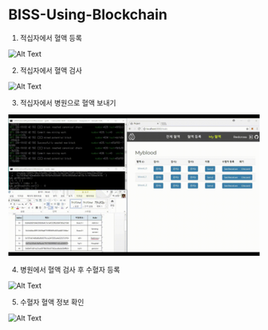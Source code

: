 # BISS-Using-Blockchain

1. 적십자에서 혈액 등록

![Alt Text](https://github.com/LeeSongA/BISS-Using-Blockchain/blob/master/assets/%EC%A0%81%EC%8B%AD%EC%9E%90%EC%97%90%EC%84%9C%20%ED%98%88%EC%95%A1%20%EB%93%B1%EB%A1%9D.gif)


2. 적십자에서 혈액 검사

![Alt Text](https://github.com/LeeSongA/BISS-Using-Blockchain/blob/master/assets/%EC%A0%81%EC%8B%AD%EC%9E%90%EC%97%90%EC%84%9C%20%ED%98%88%EC%95%A1%20%EA%B2%80%EC%82%AC.gif)


3. 적십자에서 병원으로 혈액 보내기

![Alt Text](https://github.com/LeeSongA/BISS-Using-Blockchain/blob/master/assets/%EC%A0%81%EC%8B%AD%EC%9E%90%EC%97%90%EC%84%9C%20%EB%B3%91%EC%9B%90%EC%9C%BC%EB%A1%9C%20%ED%98%88%EC%95%A1%20%EB%B3%B4%EB%82%B4%EA%B8%B0.gif)


4. 병원에서 혈액 검사 후 수혈자 등록

![Alt Text](https://github.com/LeeSongA/BISS-Using-Blockchain/blob/master/assets/%EB%B3%91%EC%9B%90%EC%97%90%EC%84%9C%20%EA%B2%80%EC%82%AC%20%ED%9B%84%20%EC%88%98%ED%98%88%EC%9E%90%20%EB%93%B1%EB%A1%9D.gif)


5. 수혈자 혈액 정보 확인

![Alt Text](https://github.com/LeeSongA/BISS-Using-Blockchain/blob/master/assets/%EC%88%98%ED%98%88%EC%9E%90%20%ED%98%88%EC%95%A1%20%EC%A0%95%EB%B3%B4%20%ED%99%95%EC%9D%B8.gif)
